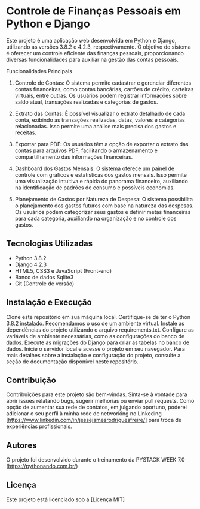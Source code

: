 # Controle de Finanças Pessoais em Python e Django
Este projeto é uma aplicação web desenvolvida em Python e Django, utilizando as versões 3.8.2 e 4.2.3, respectivamente. O objetivo do sistema é oferecer um controle eficiente das finanças pessoais, proporcionando diversas funcionalidades para auxiliar na gestão das contas pessoais.

Funcionalidades Principais
1. Controle de Contas: O sistema permite cadastrar e gerenciar diferentes contas financeiras, como contas bancárias, cartões de crédito, carteiras virtuais, entre outras. Os usuários podem registrar informações sobre saldo atual, transações realizadas e categorias de gastos.

2. Extrato das Contas: É possível visualizar o extrato detalhado de cada conta, exibindo as transações realizadas, datas, valores e categorias relacionadas. Isso permite uma análise mais precisa dos gastos e receitas.

3. Exportar para PDF: Os usuários têm a opção de exportar o extrato das contas para arquivos PDF, facilitando o armazenamento e compartilhamento das informações financeiras.

4. Dashboard dos Gastos Mensais: O sistema oferece um painel de controle com gráficos e estatísticas dos gastos mensais. Isso permite uma visualização intuitiva e rápida do panorama financeiro, auxiliando na identificação de padrões de consumo e possíveis economias.

5. Planejamento de Gastos por Natureza de Despesa: O sistema possibilita o planejamento dos gastos futuros com base na natureza das despesas. Os usuários podem categorizar seus gastos e definir metas financeiras para cada categoria, auxiliando na organização e no controle dos gastos.

## Tecnologias Utilizadas
- Python 3.8.2
- Django 4.2.3
- HTML5, CSS3 e JavaScript (Front-end)
- Banco de dados Sqlite3
- Git (Controle de versão)

## Instalação e Execução
Clone este repositório em sua máquina local.
Certifique-se de ter o Python 3.8.2 instalado. Recomendamos o uso de um ambiente virtual.
Instale as dependências do projeto utilizando o arquivo requirements.txt.
Configure as variáveis de ambiente necessárias, como as configurações do banco de dados.
Execute as migrações do Django para criar as tabelas no banco de dados.
Inicie o servidor local e acesse o projeto em seu navegador.
Para mais detalhes sobre a instalação e configuração do projeto, consulte a seção de documentação disponível neste repositório.

## Contribuição
Contribuições para este projeto são bem-vindas. Sinta-se à vontade para abrir issues relatando bugs, sugerir melhorias ou enviar pull requests.
Como opção de aumentar sua rede de contatos, em julgando oportuno, poderei adicionar o seu perfil à minha rede de networking no Linkeding [https://www.linkedin.com/in/jessejamesrodriguesfreire/]
para troca de experiências profissionais.

## Autores
O projeto foi desenvolvido durante o treinamento da PYSTACK WEEK 7.0 (https://pythonando.com.br/)

## Licença
Este projeto está licenciado sob a [Licença MIT]
